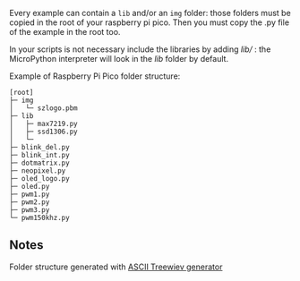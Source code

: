 Every example can contain a `lib` and/or an `img` folder: those folders must be copied in the root of your raspberry pi pico. Then you must copy the .py file of the example in the root too.

In your scripts is not necessary include the libraries by adding _lib/_ : the MicroPython interpreter will look in the _lib_ folder by default.

Example of Raspberry Pi Pico folder structure:
```
[root]
├─ img
│   └─ szlogo.pbm
├─ lib
│   ├─ max7219.py
│   ├─ ssd1306.py
│   └─
├─ blink_del.py
├─ blink_int.py
├─ dotmatrix.py
├─ neopixel.py
├─ oled_logo.py
├─ oled.py
├─ pwm1.py
├─ pwm2.py
├─ pwm3.py
└─ pwm150khz.py
```

## Notes
Folder structure generated with [ASCII Treewiev generator](https://konohiroaki.github.io/ascii-treeview-generator/)
